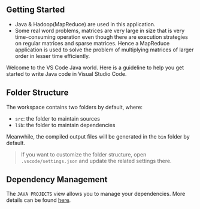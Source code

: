 ## Getting Started

* Java & Hadoop(MapReduce) are used in this application.
* Some real word problems, matrices are very large in size that is very time-consuming operation even though there are 
execution strategies on regular matrices and sparse matrices. Hence a MapReduce application is used to solve the problem 
of multiplying matrices of larger order in lesser time efficiently. 


Welcome to the VS Code Java world. Here is a guideline to help you get started to write Java code in Visual Studio Code.

## Folder Structure

The workspace contains two folders by default, where:

- `src`: the folder to maintain sources
- `lib`: the folder to maintain dependencies

Meanwhile, the compiled output files will be generated in the `bin` folder by default.

> If you want to customize the folder structure, open `.vscode/settings.json` and update the related settings there.

## Dependency Management

The `JAVA PROJECTS` view allows you to manage your dependencies. More details can be found [here](https://github.com/microsoft/vscode-java-dependency#manage-dependencies).



